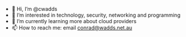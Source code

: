 - 👋 Hi, I’m @cwadds
- 👀 I’m interested in technology, security, networking and programming
- 🌱 I’m currently learning more about cloud providers
- 📫 How to reach me: email <conrad@wadds.net.au>

<!---
cwadds/cwadds is a ✨ special ✨ repository because its `README.md` (this file) appears on your GitHub profile.
You can click the Preview link to take a look at your changes.
--->
